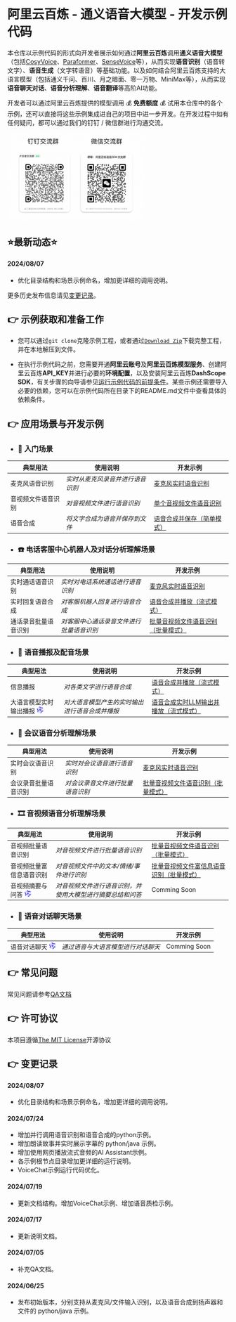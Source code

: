 # 阿里云百炼 - 通义语音大模型 - 开发示例代码

本仓库以示例代码的形式向开发者展示如何通过<strong>阿里云百炼</strong>调用<strong>通义语音大模型</strong>（包括[CosyVoice](https://fun-audio-llm.github.io/)、[Paraformer](https://github.com/modelscope/FunASR)、[SenseVoice](https://fun-audio-llm.github.io/)等），从而实现<strong>语音识别</strong>（语音转文字）、<strong>语音生成</strong>（文字转语音）等基础功能。以及如何结合阿里云百炼支持的大语言模型（包括通义千问、百川、月之暗面、零一万物、MiniMax等），从而实现<strong>语音聊天对话</strong>、<strong>语音分析理解</strong>、<strong>语音翻译</strong>等高阶AI功能。

开发者可以通过阿里云百炼提供的模型调用 :moneybag: **免费额度** :moneybag: 试用本仓库中的各个示例，还可以直接将这些示例集成进自己的项目中进一步开发。在开发过程中如有任何疑问，都可以通过我们的钉钉 / 微信群进行沟通交流。

<img src="./docs/image/groups.png" height="200"/>

## ⭐最新动态⭐
#### 2024/08/07
- 优化目录结构和场景示例命名，增加更详细的调用说明。

更多历史发布信息请见[变更记录](#point_right-变更记录)。

## :point_right: 示例获取和准备工作
- 您可以通过`git clone`克隆示例工程，或者通过[`Download Zip`](https://github.com/aliyun/alibabacloud-bailian-speech-demo/archive/refs/heads/master.zip)下载完整工程，并在本地解压到文件。

- 在执行示例代码之前，您需要开通**阿里云账号**及**阿里云百炼模型服务**、创建阿里云百炼**API\_KEY**并进行必要的**环境配置**，以及安装阿里云百炼**DashScope SDK**，有关步骤的向导请参见[运行示例代码的前提条件](./PREREQUISITES.md)。某些示例还需要导入必要的依赖，您可以在示例代码所在目录下的README.md文件中查看具体的依赖条件。

## :point_right: 应用场景与开发示例

* ### :rocket: 入门场景

| 典型用法 | 使用说明 | 开发示例                                                                          |
| --- | --- |-------------------------------------------------------------------------------|
| 麦克风语音识别 | *实时从麦克风录音并进行语音识别* | [麦克风实时语音识别](./samples/speech-recognition/recognize_speech_from_microphone)    |
| 音视频文件语音识别 | *对音视频文件进行语音识别* | [单个音视频文件语音识别](./samples/speech-recognition/recognize_speech_from_single_file) |
| 语音合成 | *将文字合成为语音并保存到文件* | [语音合成并保存（简单模式）](./samples/speech-synthesizer/synthesize_speech_from_text)         |

* ### :telephone: 电话客服中心机器人及对话分析理解场景
| 典型用法 | 使用说明 | 开发示例                                                                                        |
| --- | --- |---------------------------------------------------------------------------------------------|
| 实时通话语音识别 | *实时对电话系统通话进行语音识别* | [麦克风实时语音识别](./samples/speech-recognition/recognize_speech_from_microphone)                    |
| 实时回复语音合成 | *对客服机器人回复进行语音合成* | [语音合成并播放（流式模式）](./samples/speech-synthesizer/synthesize_speech_from_text_by_streaming_mode)                       |
| 通话录音批量语音识别 | *对客服中心通话录音文件进行批量语音识别* | [批量音视频文件语音识别（批量模式）](./samples/speech-recognition/recognize_speech_from_files_by_batch_mode) |


* ### :loudspeaker: 语音播报及配音场景
| 典型用法 | 使用说明 | 开发示例                                                                                |
| --- | --- |-------------------------------------------------------------------------------------|
| 信息播报 | *对各类文字进行语音合成* | [语音合成并播放（流式模式）](./samples/speech-synthesizer/synthesize_speech_from_text_by_streaming_mode)                |
| 大语言模型实时输出播报 <img src="./docs/image/logo.svg" height="15"/> | *对大语言模型产生的实时输出进行语音合成并播报* | [语音合成实时LLM输出并播放（流式模式）](./samples/speech-synthesizer/synthesize_speech_from_llm_by_streaming_mode)      |

* ### :raising_hand: 会议语音分析理解场景
| 典型用法 | 使用说明 | 开发示例                                                                                        |
| --- | --- |---------------------------------------------------------------------------------------------|
| 实时会议语音识别 | *实时对会议语音进行语音识别* | [麦克风实时语音识别](./samples/speech-recognition/recognize_speech_from_microphone)                    |
| 会议录音批量语音识别 | *对会议录音文件进行批量语音识别* | [批量音视频文件语音识别（批量模式）](./samples/speech-recognition/recognize_speech_from_files_by_batch_mode) |


* ### :film_strip: 音视频语音分析理解场景
| 典型用法 | 使用说明 | 开发示例 |
| --- | --- | --- |
| 音视频批量语音识别 | *对音视频文件进行批量语音识别* | [批量音视频文件语音识别（批量模式）](./samples/speech-recognition/recognize_speech_from_files_by_batch_mode) |
| 音视频批量富信息语音识别 | *对音视频文件中的文本/情绪/事件进行识别* | [批量音视频文件富信息语音识别（批量模式）](./samples/speech-recognition/recognize_speech_and_rich_information_from_files_by_batch_mode)  |
| 音视频摘要与问答 <img src="./docs/image/logo.svg" height="15"/> | *对音视频文件进行语音识别，并使用大模型进行摘要总结和问答* | Comming Soon                                                                                |

* ### :speech_balloon: 语音对话聊天场景
| 典型用法 | 使用说明 | 开发示例                                       |
| --- | --- |--------------------------------------------|
| 语音对话聊天 <img src="./docs/image/logo.svg" height="15"/>  | *通过语音与大语言模型进行对话聊天* | Comming Soon |

## :point_right: 常见问题

常见问题请参考[QA文档](docs/QA/qa.md)

## :point_right: 许可协议

本项目遵循[The MIT License](https://opensource.org/license/MIT)开源协议

## :point_right: 变更记录

#### 2024/08/07
- 优化目录结构和场景示例命名，增加更详细的调用说明。

#### 2024/07/24
- 增加并行调用语音识别和语音合成的python示例。
- 增加朗读故事并实时展示字幕的 python/java 示例。
- 增加使用网页播放流式音频的AI Assistant示例。
- 各示例根节点目录增加更详细的运行说明。
- VoiceChat示例运行代码优化。

#### 2024/07/19
- 更新文档结构。增加VoiceChat示例、增加语音质检示例。

#### 2024/07/17
- 更新说明文档。

#### 2024/07/05
- 补充QA文档。

#### 2024/06/25
- 发布初始版本，分别支持从麦克风/文件输入识别，以及语音合成到扬声器和文件的 python/java 示例。
